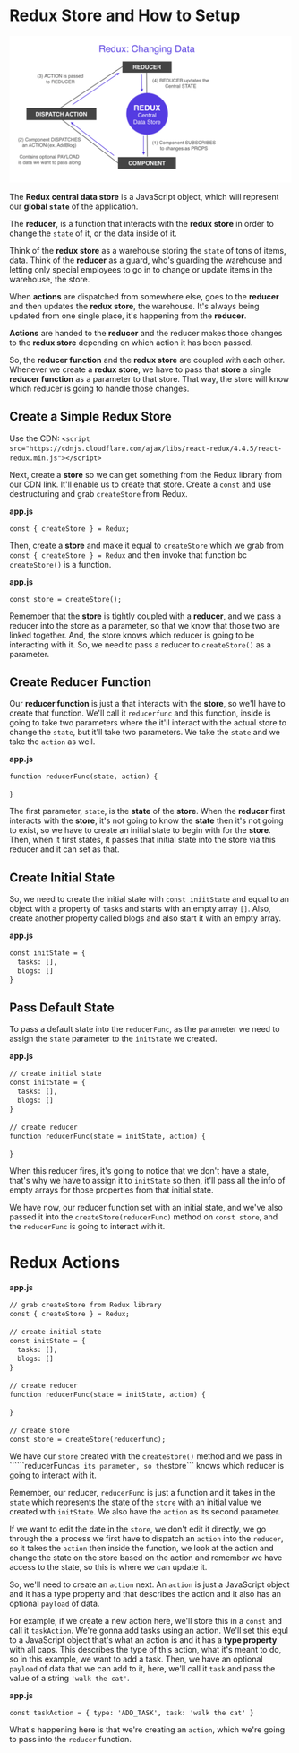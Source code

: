# Redux Store and How to Setup

<kbd>![alt text](img/reduxchangedata.png "screenshot")</kbd>

The **Redux central data store** is a JavaScript object, which will represent our **global ```state```** of the application.

The **reducer**, is a function that interacts with the **redux store** in order to change the ```state``` of it, or the data inside of it.

Think of the **redux store** as a warehouse storing the ```state``` of tons of items, data. Think of the **reducer** as a guard, who's guarding the warehouse and letting only special employees to go in to change or update items in the warehouse, the store.

When **actions** are dispatched from somewhere else, goes to the **reducer** and then updates the **redux store**, the warehouse. It's always being updated from one single place, it's happening from the **reducer**.

**Actions** are handed to the **reducer** and the reducer makes those changes to the **redux store** depending on which action it has been passed. 

So, the **reducer function** and the **redux store** are coupled with each other. Whenever we create a **redux store**, we have to pass that **store** a single **reducer function** as a parameter to that store. That way, the store will know which reducer is going to handle those changes.

## Create a Simple Redux Store

Use the CDN: ```<script src="https://cdnjs.cloudflare.com/ajax/libs/react-redux/4.4.5/react-redux.min.js"></script>```

Next, create a **store** so we can get something from the Redux library from our CDN link. It'll enable us to create that store. Create a ```const``` and use destructuring and grab ```createStore``` from Redux. 

**app.js**
```
const { createStore } = Redux;
```

Then, create a **store** and make it equal to ```createStore``` which we grab from ```const { createStore } = Redux``` and then invoke that function bc ```createStore()``` is a function.

**app.js**
```
const store = createStore();
```

Remember that the **store** is tightly coupled with a **reducer**, and we pass a reducer into the store as a parameter, so that we know that those two are linked together. And, the store knows which reducer is going to be interacting with it. So, we need to pass a reducer to ```createStore()``` as a parameter.

## Create Reducer Function

Our **reducer function** is just a that interacts with the **store**, so we'll have to create that function. We'll call it ```reducerfunc``` and this function, inside is going to take two parameters where the it'll interact with the actual store to change the ```state```, but it'll take two parameters. We take the ```state``` and we take the ```action``` as well.

**app.js**
```
function reducerFunc(state, action) {

}
```

The first parameter, ```state```, is the **state** of the **store**. When the **reducer** first interacts with the **store**, it's not going to know the **state** then it's not going to exist, so we have to create an initial state to begin with for the **store**. Then, when it first states, it passes that initial state into the store via this reducer and it can set as that.

## Create Initial State

So, we need to create the initial state with ```const iniitState``` and equal to an object with a property of ```tasks``` and starts with an empty array ```[]```. Also, create another property called blogs and also start it with an empty array.

**app.js**
```
const initState = {
  tasks: [],
  blogs: []
}
```

## Pass Default State

To pass a default state into the ```reducerFunc```, as the parameter we need to assign the ```state``` parameter to the ```initState``` we created.

**app.js**
```
// create initial state
const initState = {
  tasks: [],
  blogs: []
}

// create reducer
function reducerFunc(state = initState, action) {

}
```

When this reducer fires, it's going to notice that we don't have a state, that's why we have to assign it to ```initState``` so then, it'll pass all the info of empty arrays for those properties from that initial state.

We have now, our reducer function set with an initial state, and we've also passed it into the ```createStore(reducerFunc)``` method on ```const store```, and the ```reducerFunc``` is going to interact with it.

# Redux Actions

**app.js**
```
// grab createStore from Redux library
const { createStore } = Redux;

// create initial state
const initState = {
  tasks: [],
  blogs: []
}

// create reducer
function reducerFunc(state = initState, action) {

}

// create store
const store = createStore(reducerfunc);
```

We have our ```store``` created with the ```createStore()``` method and we pass in ``````reducerFunc``` as its parameter, so the ```store``` knows which reducer is going to interact with it.

Remember, our reducer, ```reducerFunc``` is just a function and it takes in the ```state``` which represents the state of the ```store``` with an initial value we created with ```initState```. We also have the ```action``` as its second parameter.

If we want to edit the date in the ```store```, we don't edit it directly, we go through the a process we first have to dispatch an ```action``` into the ```reducer```, so it takes the ```action``` then inside the function, we look at the action and change the state on the store based on the action and remember we have access to the state, so this is where we can update it.

So, we'll need to create an ```action``` next. An ```action``` is just a JavaScript object and it has a type property and that describes the action and it also has an optional ```payload``` of data. 

For example, if we create a new action here, we'll store this in a ```const``` and call it ```taskAction```. We're gonna add tasks using an action. We'll set this equl to a JavaScript object that's what an action is and it has a **type property** with all caps. This describes the type of this action, what it's meant to do, so in this example, we want to add a task. Then, we have an optional ```payload``` of data that we can add to it, here, we'll call it ```task``` and pass the value of a string ```'walk the cat'```.

**app.js**
```
const taskAction = { type: 'ADD_TASK', task: 'walk the cat' }
```

What's happening here is that we're creating an ```action```, which we're going to pass into the ```reducer``` function.